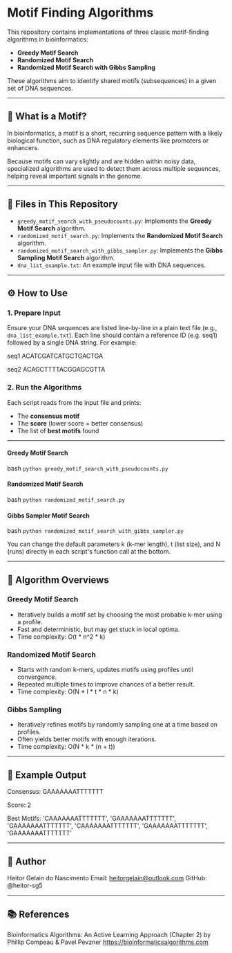 # Motif Finding Algorithms

This repository contains implementations of three classic motif-finding algorithms in bioinformatics:

- **Greedy Motif Search**
- **Randomized Motif Search**
- **Randomized Motif Search with Gibbs Sampling**

These algorithms aim to identify shared motifs (subsequences) in a given set of DNA sequences.

---

## 🧬 What is a Motif?

In bioinformatics, a motif is a short, recurring sequence pattern with a likely biological function, such as DNA regulatory elements like promoters or enhancers.

Because motifs can vary slightly and are hidden within noisy data, specialized algorithms are used to detect them across multiple sequences, helping reveal important signals in the genome.

---

## 📁 Files in This Repository

- `greedy_motif_search_with_pseudocounts.py`: Implements the **Greedy Motif Search** algorithm.
- `randomized_motif_search.py`: Implements the **Randomized Motif Search** algorithm.
- `randomized_motif_search_with_gibbs_sampler.py`: Implements the **Gibbs Sampling Motif Search** algorithm.
- `dna_list_example.txt`: An example input file with DNA sequences.

---

## ⚙️ How to Use

### 1. Prepare Input

Ensure your DNA sequences are listed line-by-line in a plain text file (e.g., `dna_list_example.txt`). Each line should contain a reference ID (e.g. seq1) followed by a single DNA string. For example:

  seq1
  ACATCGATCATGCTGACTGA

  seq2
  ACAGCTTTTACGGAGCGTTA

### 2. Run the Algorithms

Each script reads from the input file and prints:

- The **consensus motif**
- The **score** (lower score = better consensus)
- The list of **best motifs** found

---

#### Greedy Motif Search

  bash
```python greedy_motif_search_with_pseudocounts.py```

#### Randomized Motif Search

  bash
```python randomized_motif_search.py```

#### Gibbs Sampler Motif Search 

  bash
```python randomized_motif_search_with_gibbs_sampler.py```

You can change the default parameters k (k-mer length), t (list size), and N (runs) directly in each script's function call at the bottom.

---

## 🧠 Algorithm Overviews

### Greedy Motif Search

- Iteratively builds a motif set by choosing the most probable k-mer using a profile.
- Fast and deterministic, but may get stuck in local optima.
- Time complexity: O(t * n^2 * k)

### Randomized Motif Search

- Starts with random k-mers, updates motifs using profiles until convergence.
- Repeated multiple times to improve chances of a better result.
- Time complexity: O(N * I * t * n * k)

### Gibbs Sampling

- Iteratively refines motifs by randomly sampling one at a time based on profiles.
- Often yields better motifs with enough iterations.
- Time complexity: O(N * k * (n + t))

---

## 🧪 Example Output

Consensus: GAAAAAAATTTTTTT

Score: 2

Best Motifs: 
'CAAAAAAATTTTTTT', 
'GAAAAAAATTTTTTT', 
'GAAAAAAATTTTTTT', 
'CAAAAAAATTTTTTT', 
'GAAAAAAATTTTTTT', 
'GAAAAAAATTTTTTT'

---

## 👤 Author

Heitor Gelain do Nascimento
Email: heitorgelain@outlook.com
GitHub: @heitor-sg5

---

## 📚 References

Bioinformatics Algorithms: An Active Learning Approach (Chapter 2) by
Phillip Compeau & Pavel Pevzner
https://bioinformaticsalgorithms.com

